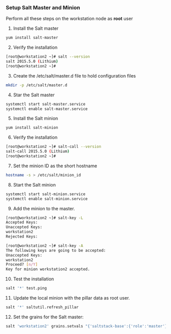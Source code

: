 
### Setup Salt Master and Minion

Perform all these steps on the workstation node as **root** user

1. Install the Salt master 

 ```bash
 yum install salt-master
 ```

2. Verify the installation

 ```bash
 [root@workstation2 ~]# salt --version
 salt 2015.5.0 (Lithium)
 [root@workstation2 ~]# 
 ```

3. Create the /etc/salt/master.d file to hold configuration files

 ```bash
 mkdir -p /etc/salt/master.d
 ```

4. Star the Salt master

 ```bash
 systemctl start salt-master.service
 systemctl enable salt-master.service
 ```

5. Install the Salt minion

 ```bash
 yum install salt-minion
 ```

6. Verify the installation

 ```bash
 [root@workstation2 ~]# salt-call --version
 salt-call 2015.5.0 (Lithium)
 [root@workstation2 ~]# 
 ```

7. Set the minion ID as the short hostname

 ```bash
 hostname -s > /etc/salt/minion_id
 ```

8. Start the Salt minion 

 ```bash
 systemctl start salt-minion.service
 systemctl enable salt-minion.service
 ```

9. Add the minion to the master.

 ```bash
 [root@workstation2 ~]# salt-key -L
 Accepted Keys:
 Unaccepted Keys:
 workstation2
 Rejected Keys:
```

 ```bash
 [root@workstation2 ~]# salt-key -A 
 The following keys are going to be accepted:
 Unaccepted Keys:
 workstation2
 Proceed? [n/Y]  
 Key for minion workstation2 accepted.
```

10. Test the installation

 ```bash
 salt '*' test.ping
 ```

11. Update the local minion with the pillar data as root user.

 ```bash
 salt '*' saltutil.refresh_pillar
 ```

12. Set the grains for the Salt master:

 ```bash
 salt 'workstation2' grains.setvals "{'saltstack-base':{'role':'master'}}"
 ```
